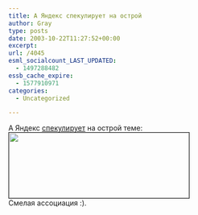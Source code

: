 ```yaml
---
title: А Яндекс спекулирует на острой
author: Gray
type: posts
date: 2003-10-22T11:27:52+00:00
excerpt:
url: /4045
esml_socialcount_LAST_UPDATED:
  - 1497288482
essb_cache_expire:
  - 1577910971
categories:
  - Uncategorized

---
```








А Яндекс <a href="http://news.yandex.ru/yandsearch?cl4url=www.km.ru/news/view.asp%3Fid%3D4F4186439B1848BC96AFC71938FE6DDB" target="_blank">спекулирует</a> на острой теме:  
<img src="https://i0.wp.com/www.searchengines.ru/blog/images/voloshin.gif?resize=358%2C130" width="358" height="130" alt="" border="1" data-recalc-dims="1" />  
Смелая ассоциация :).